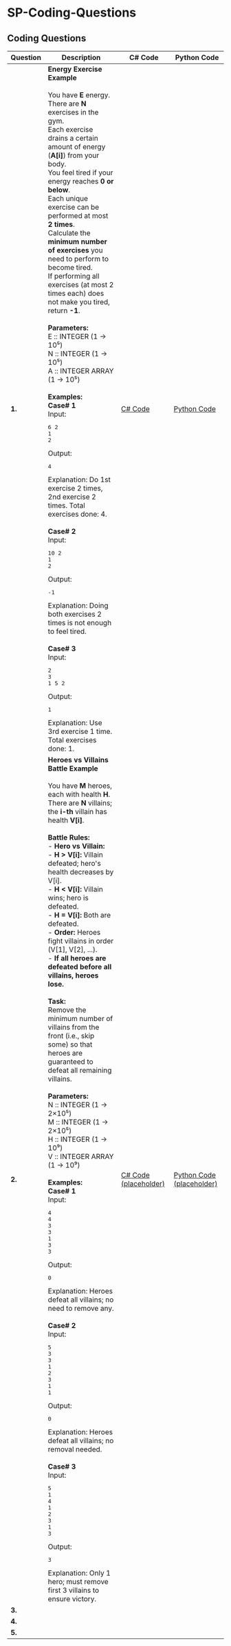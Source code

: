 # SP-Coding-Questions

## Coding Questions

| Question | Description | C# Code | Python Code |
|----------|-------------|---------|-------------|
| **1.**   | **Energy Exercise Example**<br><br>You have **E** energy.<br>There are **N** exercises in the gym.<br>Each exercise drains a certain amount of energy (**A[i]**) from your body.<br>You feel tired if your energy reaches **0 or below**.<br>Each unique exercise can be performed at most **2 times**.<br>Calculate the **minimum number of exercises** you need to perform to become tired.<br>If performing all exercises (at most 2 times each) does not make you tired, return **-1**.<br><br>**Parameters:**<br>E :: INTEGER (1 → 10⁵)<br>N :: INTEGER (1 → 10⁵)<br>A :: INTEGER ARRAY (1 → 10⁵)<br><br>**Examples:**<br><b>Case# 1</b><br>Input:<br><pre>6 2<br>1 2</pre>Output:<br><pre>4</pre>Explanation: Do 1st exercise 2 times, 2nd exercise 2 times. Total exercises done: 4.<br><br><b>Case# 2</b><br>Input:<br><pre>10 2<br>1 2</pre>Output:<br><pre>-1</pre>Explanation: Doing both exercises 2 times is not enough to feel tired.<br><br><b>Case# 3</b><br>Input:<br><pre>2 3<br>1 5 2 </pre>Output:<br><pre>1</pre>Explanation: Use 3rd exercise 1 time. Total exercises done: 1. | [C# Code](https://github.com/rajeabhi/SP-Coding-Questions/blob/main/EnergyExerciseExample/EnergyExerciseExample.cs) | [Python Code](https://github.com/rajeabhi/SP-Coding-Questions/blob/main/EnergyExerciseExample/EnergyExerciseExample.py) |
| **2.**   | **Heroes vs Villains Battle Example**<br><br>You have **M** heroes, each with health **H**.<br>There are **N** villains; the **i-th** villain has health **V[i]**.<br><br>**Battle Rules:**<br>- **Hero vs Villain:**<br>   - **H > V[i]:** Villain defeated; hero's health decreases by V[i].<br>   - **H < V[i]:** Villain wins; hero is defeated.<br>   - **H = V[i]:** Both are defeated.<br>- **Order:** Heroes fight villains in order (V[1], V[2], ...).<br>- **If all heroes are defeated before all villains, heroes lose.**<br><br>**Task:**<br>Remove the minimum number of villains from the front (i.e., skip some) so that heroes are guaranteed to defeat all remaining villains.<br><br>**Parameters:**<br>N :: INTEGER (1 → 2×10⁵)<br>M :: INTEGER (1 → 2×10⁵)<br>H :: INTEGER (1 → 10⁹)<br>V :: INTEGER ARRAY (1 → 10⁹)<br><br>**Examples:**<br><b>Case# 1</b><br>Input:<br><pre>4<br>4<br>3<br>3<br>1<br>3<br>3</pre>Output:<br><pre>0</pre>Explanation: Heroes defeat all villains; no need to remove any.<br><br><b>Case# 2</b><br>Input:<br><pre>5<br>3<br>3<br>1<br>2<br>3<br>1<br>1</pre>Output:<br><pre>0</pre>Explanation: Heroes defeat all villains; no removal needed.<br><br><b>Case# 3</b><br>Input:<br><pre>5<br>1<br>4<br>1<br>2<br>3<br>1<br>3</pre>Output:<br><pre>3</pre>Explanation: Only 1 hero; must remove first 3 villains to ensure victory. | [C# Code (placeholder)](#) | [Python Code (placeholder)](#) |
| **3.**   |  |  |  |
| **4.**   |  |  |  |
| **5.**   |  |  |  |
